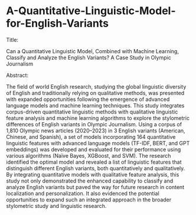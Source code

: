 # A-Quantitative-Linguistic-Model-for-English-Variants

Title:

Can a Quantitative Linguistic Model, Combined with Machine Learning, Classify and Analyze the English Variants? A Case Study in Olympic Journalism

Abstract:

The field of world English research, studying the global linguistic diversity of English and traditionally relying on qualitative methods, was presented with expanded opportunities following the emergence of advanced language models and machine learning techniques. This study integrates corpus-driven quantitative linguistic methods with qualitative linguistic feature analysis and machine learning algorithms to explore the stylometric differences of English variants in Olympic Journalism. Using a corpus of 1,810 Olympic news articles (2020–2023) in 3 English variants (American, Chinese, and Spanish), a set of models incorporating 164 quantitative linguistic features with advanced language models (TF-IDF, BERT, and GPT embeddings) was developed and evaluated for their performance using various algorithms (Naïve Bayes, XGBoost, and SVM). The research identified the optimal model and revealed a list of linguistic features that distinguish different English variants, both quantitatively and qualitatively. By integrating quantitative models with qualitative feature analysis, this study not only demonstrated the enhanced capability to classify and analyze English variants but paved the way for future research in content localization and personalization. It also evidenced the potential opportunities to expand such an integrated approach in the broader stylometric study and linguistic research. 
